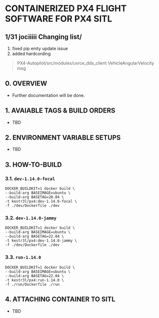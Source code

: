 # CONTAINERIZED PX4 FLIGHT SOFTWARE FOR PX4 SITL

## 1/31 jociiiii Changing list/
1. fixed pip emty update issue 
2. added hardcording 
> PX4-Autopilot/src/modules/uxrce_dds_client 
> VehicleAngularVelocity msg

## 0. OVERVIEW

- Further documentation will be done.

## 1. AVAIABLE TAGS & BUILD ORDERS

- TBD

## 2. ENVIRONMENT VARIABLE SETUPS

- TBD

## 3. HOW-TO-BUILD

### 3.1. `dev-1.14.0-focal`

```shell
DOCKER_BUILDKIT=1 docker build \
--build-arg BASEIMAGE=ubuntu \
--build-arg BASETAG=20.04 \
-t kestr3l/px4:dev-1.14.0-focal \
-f ./dev/Dockerfile ./dev
```

### 3.2. `dev-1.14.0-jammy`

```shell
DOCKER_BUILDKIT=1 docker build \
--build-arg BASEIMAGE=ubuntu \
--build-arg BASETAG=22.04 \
-t kestr3l/px4:dev-1.14.0-jammy \
-f ./dev/Dockerfile ./dev
```

### 3.3. `run-1.14.0`

```shell
DOCKER_BUILDKIT=1 docker build \
--build-arg BASEIMAGE=ubuntu \
--build-arg BASETAG=22.04 \
-t kestr3l/px4:run-1.14.0 \
-f ./run/Dockerfile ./run
```

## 4. ATTACHING CONTAINER TO SITL

- TBD